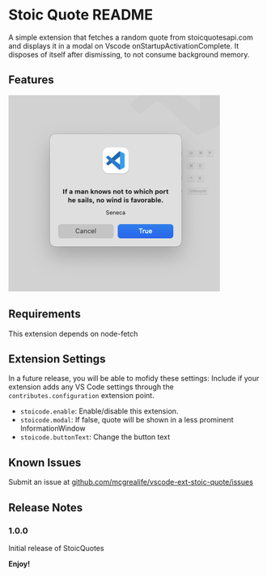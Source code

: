 # Stoic Quote README

A simple extension that fetches a random quote from stoicquotesapi.com and displays it in a modal on Vscode onStartupActivationComplete. It disposes of itself after dismissing, to not consume background memory.

## Features

![modal example](https://raw.githubusercontent.com/mcgrealife/vscode-ext-stoic-quote/main/images/stoic-quote-modal-example.png?token=GHSAT0AAAAAABRNQIH2XVMD2KJFXMY4WEUUY4UZGAA)

## Requirements

This extension depends on node-fetch

## Extension Settings

In a future release, you will be able to mofidy these settings:
Include if your extension adds any VS Code settings through the `contributes.configuration` extension point.

- `stoicode.enable`: Enable/disable this extension.
- `stoicode.modal`: If false, quote will be shown in a less prominent InformationWindow
- `stoicode.buttonText`: Change the button text

## Known Issues

Submit an issue at [github.com/mcgrealife/vscode-ext-stoic-quote/issues](https://github.com/mcgrealife/vscode-ext-stoic-quote/issues)

## Release Notes

### 1.0.0

Initial release of StoicQuotes

**Enjoy!**
